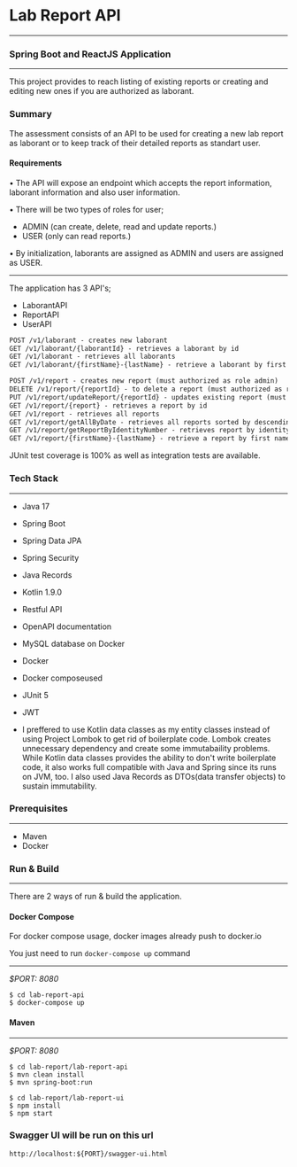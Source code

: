 # Lab Report API 
___
### Spring Boot and ReactJS Application

---
This project provides to reach listing of existing reports or creating and editing new ones if you are authorized as laborant. 

### Summary
The assessment consists of an API to be used for creating a new lab report as laborant or to keep track of their detailed reports as standart user.  

#### Requirements

• The API will expose an endpoint which accepts the report information, laborant information and also user information.

• There will be two types of roles for user;

  * ADMIN (can create, delete, read and update reports.)
  * USER (only can read reports.)

• By initialization, laborants are assigned as ADMIN and users are assigned as USER.
___
The application has 3 API's;
* LaborantAPI
* ReportAPI
* UserAPI

```html
POST /v1/laborant - creates new laborant
GET /v1/laborant/{laborantId} - retrieves a laborant by id
GET /v1/laborant - retrieves all laborants
GET /v1/laborant/{firstName}-{lastName} - retrieve a laborant by first name and last name

POST /v1/report - creates new report (must authorized as role admin)
DELETE /v1/report/{reportId} - to delete a report (must authorized as role admin)
PUT /v1/report/updateReport/{reportId} - updates existing report (must authorized as role admin)
GET /v1/report/{report} - retrieves a report by id
GET /v1/report - retrieves all reports
GET /v1/report/getAllByDate - retrieves all reports sorted by descending given date time
GET /v1/report/getReportByIdentityNumber - retrieves report by identity number
GET /v1/report/{firstName}-{lastName} - retrieve a report by first name and last name of patient
```

JUnit test coverage is 100% as well as integration tests are available.


### Tech Stack

---
- Java 17
- Spring Boot
- Spring Data JPA
- Spring Security
- Java Records
- Kotlin 1.9.0
- Restful API
- OpenAPI documentation
- MySQL database on Docker
- Docker
- Docker composeused 
- JUnit 5
- JWT

- I preffered to use Kotlin data classes as my entity classes instead of using Project Lombok to get rid of boilerplate code. Lombok creates unnecessary dependency and create some immutabaility problems. While Kotlin data classes provides the ability to don't write boilerplate code, it also works full compatible with Java and Spring since its runs on JVM, too. I also used Java Records as DTOs(data transfer objects) to sustain immutability.

### Prerequisites

---
- Maven
- Docker

### Run & Build

---
There are 2 ways of run & build the application.

#### Docker Compose

For docker compose usage, docker images already push to docker.io

You just need to run `docker-compose up` command
___
*$PORT: 8080*
```ssh
$ cd lab-report-api
$ docker-compose up
```

#### Maven
___
*$PORT: 8080*
```ssh
$ cd lab-report/lab-report-api
$ mvn clean install
$ mvn spring-boot:run

$ cd lab-report/lab-report-ui
$ npm install
$ npm start
```

### Swagger UI will be run on this url
`http://localhost:${PORT}/swagger-ui.html`
